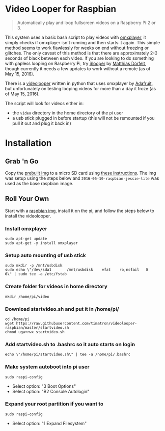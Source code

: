 # Video Looper for Raspbian
> Automatically play and loop fullscreen videos on a Raspberry Pi 2 or 3.

This system uses a basic bash script to play videos with [omxplayer](http://elinux.org/Omxplayer), it simply checks if omxplayer isn't running and then starts it again. This simple method seems to work flawlessly for weeks on end without freezing or glitches. The only caveat of this method is that there are approximately 2-3 seconds of black between each video. If you are looking to do something with gapless looping on Raspberry Pi, try [Slooper](https://github.com/mokafolio/Slooper) by [Matthias Dörfelt](http://www.mokafolio.de/), though currently it needs a few updates to work without a remote (as of May 15, 2016).

There is a [videolooper](https://github.com/adafruit/pi_video_looper) written in python that uses omxplayer by [Adafruit](http://www.adafruit.com), but unfortunately on testing looping videos for more than a day it froze (as of May 15, 2016).

The script will look for videos either in:
* the `video` directory in the home directory of the pi user
* a usb stick plugged in before startup (this will not be remounted if you pull it out and plug it back in)

# Installation

## Grab 'n Go
Copy the [prebuilt img](http://timschwartz.org/downloads/2016-05-10-raspbian-jessie-lite-video-looper.img.zip) to a micro SD card using [these instructions](https://www.raspberrypi.org/documentation/installation/installing-images/). The img was setup using the steps below and `2016-05-10-raspbian-jessie-lite` was used as the base raspbian image.

## Roll Your Own
Start with a [raspbian img](https://www.raspberrypi.org/downloads/raspbian/), install it on the pi, and follow the steps below to install the videolooper.

### Install omxplayer

```shell
sudo apt-get update
sudo apt-get -y install omxplayer
```

### Setup auto mounting of usb stick

```shell
sudo mkdir -p /mnt/usbdisk
sudo echo \"/dev/sda1		/mnt/usbdisk	vfat	ro,nofail	0	0\" | sudo tee -a /etc/fstab
```

### Create folder for videos in home directory

```shell
mkdir /home/pi/video
```

### Download startvideo.sh and put it in /home/pi/

```shell
cd /home/pi
wget https://raw.githubusercontent.com/timatron/videolooper-raspbian/master/startvideo.sh
chmod uga+rwx startvideo.sh
```

### Add startvideo.sh to .bashrc so it auto starts on login

```shell
echo \"/home/pi/startvideo.sh\" | tee -a /home/pi/.bashrc
```

### Make system autoboot into pi user

```shell
sudo raspi-config
```

* Select option: "3 Boot Options"
* Select option: "B2 Console Autologin"

### Expand your root partition if you want to

```shell
sudo raspi-config
```

* Select option: "1 Expand Filesystem"
